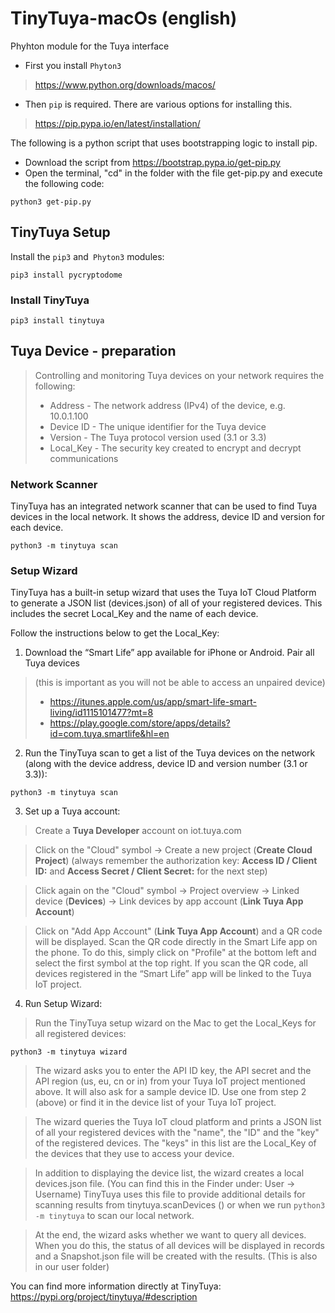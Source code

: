 # TinyTuya-macOs (english)
Phyhton module for the Tuya interface

* First you install `Phyton3`
> https://www.python.org/downloads/macos/

* Then `pip` is required.
There are various options for installing this.
> https://pip.pypa.io/en/latest/installation/


The following is a python script that uses bootstrapping logic to install pip.
* Download the script from https://bootstrap.pypa.io/get-pip.py
* Open the terminal, "cd" in the folder with the file get-pip.py and execute the following code:

````
python3 get-pip.py
````

## TinyTuya Setup
Install the `pip3` and` Phyton3` modules:
````
pip3 install pycryptodome
`````

### Install TinyTuya
```
pip3 install tinytuya
```

## Tuya Device - preparation
> Controlling and monitoring Tuya devices on your network requires the following:
> * Address - The network address (IPv4) of the device, e.g. 10.0.1.100
> * Device ID - The unique identifier for the Tuya device
> * Version - The Tuya protocol version used (3.1 or 3.3)
> * Local_Key - The security key created to encrypt and decrypt communications

### Network Scanner
TinyTuya has an integrated network scanner that can be used to find Tuya devices in the local network.
It shows the address, device ID and version for each device.
````
python3 -m tinytuya scan

````

### Setup Wizard
TinyTuya has a built-in setup wizard that uses the Tuya IoT Cloud Platform to generate a JSON list (devices.json) of all of your registered devices. This includes the secret Local_Key and the name of each device.

Follow the instructions below to get the Local_Key:
 1. Download the “Smart Life” app available for iPhone or Android. Pair all Tuya devices
 > (this is important as you will not be able to access an unpaired device)
 > * https://itunes.apple.com/us/app/smart-life-smart-living/id1115101477?mt=8
 > * https://play.google.com/store/apps/details?id=com.tuya.smartlife&hl=en
 2. Run the TinyTuya scan to get a list of the Tuya devices on the network (along with the device address, device ID and version number (3.1 or 3.3)):
````
python3 -m tinytuya scan

````
3. Set up a Tuya account:
> Create a **Tuya Developer** account on iot.tuya.com

> Click on the "Cloud" symbol -> Create a new project (**Create Cloud Project**) (always remember the authorization key: **Access ID / Client ID:** and **Access Secret / Client Secret:** for the next step)

> Click again on the "Cloud" symbol -> Project overview -> Linked device (**Devices**) -> Link devices by app account (**Link Tuya App Account**)

> Click on "Add App Account" (**Link Tuya App Account**) and a QR code will be displayed. Scan the QR code directly in the Smart Life app on the phone. To do this, simply click on "Profile" at the bottom left and select the first symbol at the top right. If you scan the QR code, all devices registered in the “Smart Life” app will be linked to the Tuya IoT project.
4. Run Setup Wizard:

> Run the TinyTuya setup wizard on the Mac to get the Local_Keys for all registered devices:
````
python3 -m tinytuya wizard
````
> The wizard asks you to enter the API ID key, the API secret and the API region (us, eu, cn or in) from your Tuya IoT project mentioned above. It will also ask for a sample device ID. Use one from step 2 (above) or find it in the device list of your Tuya IoT project.

> The wizard queries the Tuya IoT cloud platform and prints a JSON list of all your registered devices with the "name", the "ID" and the "key" of the registered devices. The "keys" in this list are the Local_Key of the devices that they use to access your device.

> In addition to displaying the device list, the wizard creates a local devices.json file. (You can find this in the Finder under: User -> Username) TinyTuya uses this file to provide additional details for scanning results from tinytuya.scanDevices () or when we run `python3 -m tinytuya` to scan our local network.

> At the end, the wizard asks whether we want to query all devices. When you do this, the status of all devices will be displayed in records and a Snapshot.json file will be created with the results. (This is also in our user folder)


You can find more information directly at TinyTuya: https://pypi.org/project/tinytuya/#description
